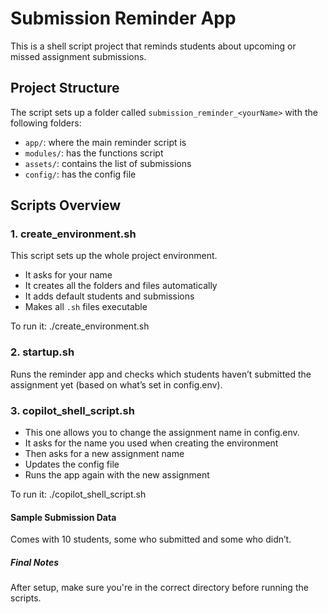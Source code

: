 # Submission Reminder App

This is a shell script project that reminds students about upcoming or missed assignment submissions.

## Project Structure

The script sets up a folder called `submission_reminder_<yourName>` with the following folders:

- `app/`: where the main reminder script is
- `modules/`: has the functions script
- `assets/`: contains the list of submissions
- `config/`: has the config file

## Scripts Overview

### 1. create_environment.sh

This script sets up the whole project environment.

- It asks for your name
- It creates all the folders and files automatically
- It adds default students and submissions
- Makes all `.sh` files executable

To run it:
./create_environment.sh

### 2. startup.sh
Runs the reminder app and checks which students haven’t submitted the assignment yet (based on what’s set in config.env).

### 3. copilot_shell_script.sh
- This one allows you to change the assignment name in config.env.
- It asks for the name you used when creating the environment
- Then asks for a new assignment name
- Updates the config file
- Runs the app again with the new assignment

To run it:
./copilot_shell_script.sh

#### Sample Submission Data
Comes with 10 students, some who submitted and some who didn’t.

##### Final Notes
After setup, make sure you're in the correct directory before running the scripts.